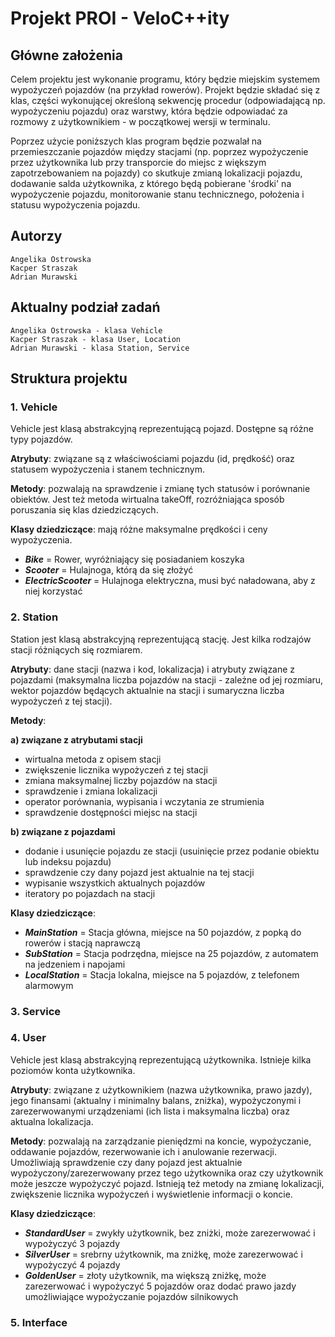 
# Projekt PROI - VeloC++ity

## Główne założenia
Celem projektu jest wykonanie programu, który będzie miejskim systemem wypożyczeń pojazdów (na przykład rowerów).
Projekt będzie składać się z klas, części wykonującej określoną sekwencję procedur (odpowiadającą np. wypożyczeniu pojazdu) oraz warstwy, która będzie odpowiadać za rozmowy z użytkownikiem - w początkowej wersji w terminalu. 

Poprzez użycie poniższych klas program będzie pozwalał na przemieszczanie pojazdów między stacjami (np. poprzez wypożyczenie przez użytkownika lub przy transporcie do miejsc z większym zapotrzebowaniem na pojazdy) co skutkuje zmianą lokalizacji pojazdu, dodawanie salda użytkownika, z którego będą pobierane 'środki' na wypożyczenie pojazdu, monitorowanie stanu technicznego, położenia i statusu wypożyczenia pojazdu.

## Autorzy
    Angelika Ostrowska
    Kacper Straszak
    Adrian Murawski

## Aktualny podział zadań
    Angelika Ostrowska - klasa Vehicle
    Kacper Straszak - klasa User, Location
    Adrian Murawski - klasa Station, Service

## Struktura projektu
### 1. Vehicle
Vehicle jest klasą abstrakcyjną reprezentującą pojazd. Dostępne są różne typy pojazdów.

**Atrybuty**: związane są z właściwościami pojazdu (id, prędkość) oraz statusem wypożyczenia i stanem technicznym.

**Metody**: pozwalają na sprawdzenie i zmianę tych statusów i porównanie obiektów. Jest też metoda wirtualna takeOff, rozróżniająca sposób poruszania się klas dziedziczących.

**Klasy dziedziczące**: mają różne maksymalne prędkości i ceny wypożyczenia.
- ***Bike*** = Rower, wyróżniający się posiadaniem koszyka
- ***Scooter*** = Hulajnoga, którą da się złożyć
- ***ElectricScooter*** = Hulajnoga elektryczna, musi być naładowana, aby z niej korzystać

### 2. Station
Station jest klasą abstrakcyjną reprezentującą stację. Jest kilka rodzajów stacji różniących się rozmiarem.

**Atrybuty**: dane stacji (nazwa i kod, lokalizacja) i atrybuty związane z pojazdami (maksymalna liczba pojazdów na stacji - zależne od jej rozmiaru, wektor pojazdów będących aktualnie na stacji i sumaryczna liczba wypożyczeń z tej stacji).

**Metody**:

**a) związane z atrybutami stacji**
- wirtualna metoda z opisem stacji
- zwiększenie licznika wypożyczeń z tej stacji
- zmiana maksymalnej liczby pojazdów na stacji
- sprawdzenie i zmiana lokalizacji
- operator porównania, wypisania i wczytania ze strumienia
- sprawdzenie dostępności miejsc na stacji

**b) związane z pojazdami**
- dodanie i usunięcie pojazdu ze stacji (usuinięcie przez podanie obiektu lub indeksu pojazdu)
- sprawdzenie czy dany pojazd jest aktualnie na tej stacji
- wypisanie wszystkich aktualnych pojazdów
- iteratory po pojazdach na stacji

**Klasy dziedziczące**: 
- ***MainStation*** = Stacja główna, miejsce na 50 pojazdów, z popką do rowerów i stacją naprawczą
- ***SubStation*** = Stacja podrzędna, miejsce na 25 pojazdów, z automatem na jedzeniem i napojami
- ***LocalStation*** = Stacja lokalna, miejsce na 5 pojazdów, z telefonem alarmowym

### 3. Service

### 4. User
Vehicle jest klasą abstrakcyjną reprezentującą użytkownika. Istnieje kilka poziomów konta użytkownika.

**Atrybuty**: związane z użytkownikiem (nazwa użytkownika, prawo jazdy), jego finansami (aktualny i minimalny balans, zniżka), wypożyczonymi i zarezerwowanymi urządzeniami (ich lista i maksymalna liczba) oraz aktualna lokalizacja.

**Metody**: pozwalają na zarządzanie pieniędzmi na koncie, wypożyczanie, oddawanie pojazdów, rezerwowanie ich i anulowanie rezerwacji. Umożliwiają sprawdzenie czy dany pojazd jest aktualnie wypożyczony/zarezerwowany przez tego użytkownika oraz czy użytkownik może jeszcze wypożyczyć pojazd. Istnieją też metody na zmianę lokalizacji, zwiększenie licznika wypożyczeń i wyświetlenie informacji o koncie.

**Klasy dziedziczące**: 
- ***StandardUser*** = zwykły użytkownik, bez zniżki, może zarezerwować i wypożyczyć 3 pojazdy
- ***SilverUser*** = srebrny użytkownik, ma zniżkę, może zarezerwować i wypożyczyć 4 pojazdy
- ***GoldenUser*** = złoty użytkownik, ma większą zniżkę, może zarezerwować i wypożyczyć 5 pojazdów oraz dodać prawo jazdy umożliwiające wypożyczanie pojazdów silnikowych

### 5. Interface






